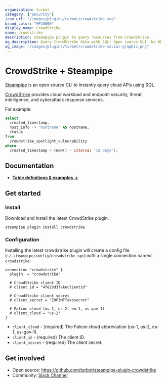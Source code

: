 ```yaml
---
organization: turbot
category: ["security"]
icon_url: "/images/plugins/turbot/crowdstrike.svg"
brand_color: "#FC0000"
display_name: CrowdStrike
name: crowdstrike
description: Steampipe plugin to query resources from CrowdStrike.
og_description: Query CrowdStrike data with SQL! Open source CLI. No DB required.
og_image: "/images/plugins/turbot/crowdstrike-social-graphic.png"
---
```


# CrowdStrike + Steampipe

[Steampipe](https://steampipe.io) is an open source CLI to instantly query cloud APIs using SQL.

[CrowdStrike](https://crowdstrike.com) provides cloud workload and endpoint security, threat intelligence, and cyberattack response services.

For example:

```sql
select
  created_timestamp,
  host_info -> 'hostname' AS hostname,
  status
from
  crowdstrike_spotlight_vulnerability
where
  created_timestamp > (now() - interval '15 days');
```

## Documentation

- **[Table definitions & examples →](/plugins/turbot/crowdstrike/tables)**

## Get started

### Install

Download and install the latest CrowdStrike plugin:

```shell
steampipe plugin install crowdstrike
```

### Configuration

Installing the latest crowdstrike plugin will create a config file (`~/.steampipe/config/crowdstrike.spc`) with a single connection named `crowdstrike`:

```hcl
connection "crowdstrike" {
  plugin  = "crowdstrike"

  # CrowdStrike client ID
  # client_id = "4fe29d3fakeclientid"

  # CrowdStrike client secret
  # client_secret = "Z0F3MTfakesecret"

  # Falcon cloud (us-1, us-2, eu-1, us-gov-1)
  # client_cloud = "us-2"
}
```

- `client_cloud` - (required) The Falcon cloud abbreviation (us-1, us-2, eu-1, us-gov-1).
- `client_id` - (required) The client ID.
- `client_secret` - (required) The client secret.

## Get involved

- Open source: https://github.com/turbot/steampipe-plugin-crowdstrike
- Community: [Slack Channel](https://steampipe.io/community/join)
